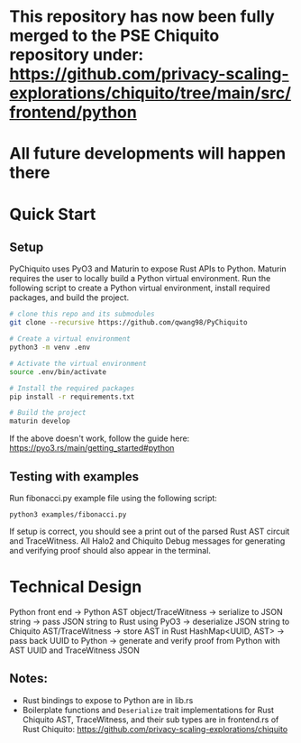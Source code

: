 # This repository has now been fully merged to the PSE Chiquito repository under: https://github.com/privacy-scaling-explorations/chiquito/tree/main/src/frontend/python
# All future developments will happen there

# Quick Start

## Setup

PyChiquito uses PyO3 and Maturin to expose Rust APIs to Python. Maturin requires the user to locally build a Python virtual environment.
Run the following script to create a Python virtual environment, install required packages, and build the project.

```bash
# clone this repo and its submodules
git clone --recursive https://github.com/qwang98/PyChiquito

# Create a virtual environment
python3 -m venv .env

# Activate the virtual environment
source .env/bin/activate

# Install the required packages
pip install -r requirements.txt

# Build the project
maturin develop
```

If the above doesn't work, follow the guide here: https://pyo3.rs/main/getting_started#python

## Testing with examples

Run fibonacci.py example file using the following script:

```
python3 examples/fibonacci.py
```

If setup is correct, you should see a print out of the parsed Rust AST circuit and TraceWitness. All Halo2 and Chiquito Debug messages for generating and verifying proof should also appear in the terminal.

# Technical Design

Python front end -> Python AST object/TraceWitness -> serialize to JSON string -> pass JSON string to Rust using PyO3 -> deserialize JSON string to Chiquito AST/TraceWitness -> store AST in Rust HashMap<UUID, AST> -> pass back UUID to Python -> generate and verify proof from Python with AST UUID and TraceWitness JSON

## Notes:

- Rust bindings to expose to Python are in lib.rs
- Boilerplate functions and `Deserialize` trait implementations for Rust Chiquito AST, TraceWitness, and their sub types are in frontend.rs of Rust Chiquito: https://github.com/privacy-scaling-explorations/chiquito
